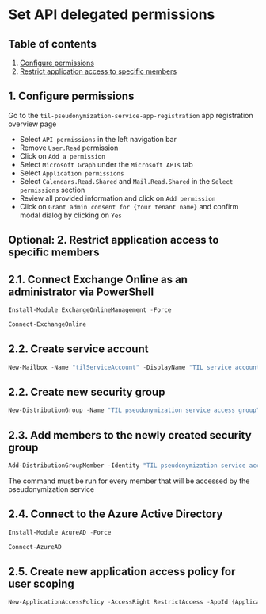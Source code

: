 # Set API delegated permissions
## Table of contents
1. [Configure permissions](#1-configure-permissions)
2. [Restrict application access to specific members](#optional-2-restrict-application-access-to-specific-members)

## 1. Configure permissions
Go to the `til-pseudonymization-service-app-registration` app registration overview page

- Select `API permissions` in the left navigation bar
- Remove `User.Read` permission
- Click on `Add a permission`
- Select `Microsoft Graph` under the `Microsoft APIs` tab
- Select `Application permissions`
- Select `Calendars.Read.Shared` and `Mail.Read.Shared` in the `Select permissions` section
- Review all provided information and click on `Add permission`
- Click on `Grant admin consent for {Your tenant name}` and confirm modal dialog by clicking on `Yes`

## Optional: 2. Restrict application access to specific members
## 2.1. Connect Exchange Online as an administrator via PowerShell
```powershell
Install-Module ExchangeOnlineManagement -Force
```

```powershell
Connect-ExchangeOnline
```

## 2.2. Create service account
```powershell
New-Mailbox -Name "tilServiceAccount" -DisplayName "TIL service account" -microsoftOnlineServiceId 
```

## 2.2. Create new security group
```powershell
New-DistributionGroup -Name "TIL pseudonymization service access group" -Alias TILPseudonymizationServiceRestrictAccess -Type Security
```

## 2.3. Add members to the newly created security group
```powershell
Add-DistributionGroupMember -Identity "TIL pseudonymization service access group" -Member username@domain.com
```
The command must be run for every member that will be accessed by the pseudonymization service

## 2.4. Connect to the Azure Active Directory
```powershell
Install-Module AzureAD -Force
```

```powershell
Connect-AzureAD
```

## 2.5. Create new application access policy for user scoping
```powershell
New-ApplicationAccessPolicy -AccessRight RestrictAccess -AppId {Application (client) ID} -PolicyScopeGroupId "TIL pseudonymization service access group"
```

